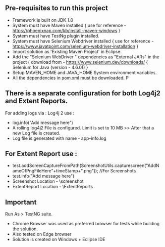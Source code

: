 Pre-requisites to run this project
-----------------------------------
 - Framework is built on JDK 1.8
 - System must have Maven installed { use for reference - https://phoenixnap.com/kb/install-maven-windows }
 - System must have TestNg plugin installed.
 - System must have Selenium Webdriver installed { use for reference -https://www.javatpoint.com/selenium-webdriver-installation }
 - Import solution as 'Existing Maven Project' in Eclipse.
 - Add the "Selenium WebDriver " dependencies as "External JARs" in the project
( download from - https://www.selenium.dev/downloads/ { Selenium for Java (version - 4.6.0)) }
- Setup MAVEN_HOME and JAVA_HOME System environment variables.
- All the dependencies in pom.xml must be downloaded. P


There is a separate configuration for  both Log4j2 and Extent Reports.
-------------------------------------------------------------------------------------------
For adding logs via : Log4j 2 use : 			
 - log.info("Add message here")
 - A rolling log4j2 File is configured. Limit is set to 10 MB >> After that a new Log file is created.
 - Log file is generated with name - app-info.log

For Extent Report use : 
------------------------
 - test.addScreenCaptureFromPath(ScreenshotUtils.capturescreen("AddNameOfPngFileHere"+timeStamp+".png")); //For Screenshots
 - test.info("Add message here")
 - Screenshot Location - \screenshot
 - ExtentReport Location - \ExtentReports



Important
----------
Run As > TestNG suite.

- Chrome Browser was used as preferred browser for tests while building the solution.
- Also tested on Edge browser
- Solution is created on Windows + Eclipse IDE 


